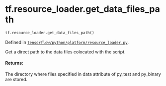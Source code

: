 <div itemscope itemtype="http://developers.google.com/ReferenceObject">
<meta itemprop="name" content="tf.resource_loader.get_data_files_path" />
<meta itemprop="path" content="Stable" />
</div>

# tf.resource_loader.get_data_files_path

``` python
tf.resource_loader.get_data_files_path()
```



Defined in [`tensorflow/python/platform/resource_loader.py`](/code/stable/tensorflow/python/platform/resource_loader.py).

Get a direct path to the data files colocated with the script.

#### Returns:

The directory where files specified in data attribute of py_test
and py_binary are stored.